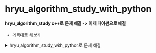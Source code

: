 # hryu_algorithm_study_with_python


#### hryu_algorithm_study c++로 문제 해결 -> 이제 파이썬으로 해결
- 계획대로 해보자

<details>
<summary>hryu_algorithm_study_with_python로 문제 해결</summary>
<div markdown="1">

#### 노션주소 https://www.notion.so/how-to-algorithm_study-hryu-dc135bded1b44b098c7302cd63a3295e

##### 이코테 2회차 마무리하면 두개 먼저 해결
0. [코드업](https://www.codeup.kr/)

1. [삼성 A형 기출 문제](https://www.acmicpc.net/workbook/view/2771)

2. [프로그래머스](https://programmers.co.kr/learn/challenges)

1번 마무리 하면 아래 두개 + 프로그래머스

3. [solved.ac](https://solved.ac/problems/level/11)

4. [삼성 sw 역량 테스트 기출 문제](https://www.acmicpc.net/workbook/view/1152)

5. [프로그래머스](https://programmers.co.kr/learn/challenges)

<details>
<summary>daily solution commit</summary>
<div markdown="1">



## 0310

- 정렬

  - part2
    - 예제
    - 위에서아래로
    - 성적이낮은순서대로
    - 두배열의원소교체

  - part3
    - 국영수
    - 카드정렬하기


## 0311

- 정렬
  - part3
    - 안테나
    - 실패율  
- 이진탐색
  - part2
    -  예제
    - 부품찾기
    - 떡볶이만들기
- dp
  - part2
    - 예제
    - 1로만들기
    
## 0315

- dp
  - part3
    - 정수삼각형
    - 퇴사

## 0316

- dp
  - part3
    - 금광
    - 병사배치하기

## 0317

- 그리디
  - part2
    - 1로만들기

## 0318

- 그리디
  - part3
    - 곱하기혹은더하기
    - 만들수없는금액
    - 모험가길드
    - 문자열뒤집기
    - 볼링공고르기

## 0319

- 그리디
  - part3
    - 무지먹방라이브(나중에 다시 => 넘어려움)

- 구현
  - part2
    - 예제
    - 게임개발(잘 못함 turn left )
    - 왕실의나이트
  - part3
    - 문자열압축
    - 럭키스트레이트
  
- dfs_bfs

  - part2

    - 예제_종료조건있는재귀
    - 예제_팩토리얼
    - 예제_인접리스트
    - 예제_dfs (로직을 외우자)
    - 예제_bfs (로직을 외우자)
    - 음료수얼려먹기
    - 미로탈출
  
## 0322
- dfs_bfs
    - part3
        - 연구소
    
## 0323
- dfs_bfs   => bfsdfs 구현 부분 적응 잘 안됨 => 문제 마니 풀어보기 + 연습 필요
    - part3
        - 연산자끼워넣기
        - 특정거리의도시찾기
- 코드업
    - 파이썬기초100
      - 6000 ~ 6008 입출력 해결

</div>
</details>    


## 이코테  part 2&3

| part 2&3 이코테    | 그리디                                                       | 구현                                           | DFS/BFS                                               | 정렬                                        |
| ----------- | ------------------------------------------------------------ | ---------------------------------------------- | ----------------------------------------------------- | ------------------------------------------- |
| 리뷰필      | 모험가길드(논리정립&그대로구현)                              | 왕실의나이트, 예제(문자열재정렬,시각,상하좌우) | 예제(dfs,bfs,종료조건재귀)음료수얼려먹기,미로탈출, 특정거리의 도시찾기 | 두배열의원소교체,국영수,카드정렬하기,안테나 |
| 어려운 문제 | 무지먹방라이브(그냥어려움), 만들수없는금액(아이디어어려움),볼링공고르기(조건확인및 논리&단순화) | 게임개발(잘 못함), 문자열압축(어려움)          | 미로탈출,연구소(함수여러개), 연산자끼워넣기(백트래킹) | 실패율                                      |
|             | 이진탐색                                                     | DP                                             | 최단경로                                              | DP기타 그래프 이론                          |
| 리뷰필      | 부품찾기,떡볶이만들기                                        | 1로만들기, 정수삼각형, 금광                    |                                                       |                                             |
| 어려운 문제 |                                                              | 퇴사, 병사배치하기                             |                                                       |                                             |

## 코드업

|        | 파이썬100기초 |
| ------ | ------------- |
| 리뷰필 |               |
| 어려운 |               |

